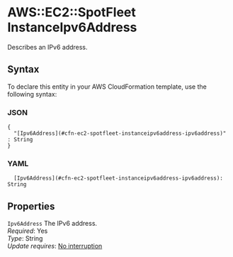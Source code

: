 # AWS::EC2::SpotFleet InstanceIpv6Address<a name="aws-properties-ec2-spotfleet-instanceipv6address"></a>

Describes an IPv6 address\.

## Syntax<a name="aws-properties-ec2-spotfleet-instanceipv6address-syntax"></a>

To declare this entity in your AWS CloudFormation template, use the following syntax:

### JSON<a name="aws-properties-ec2-spotfleet-instanceipv6address-syntax.json"></a>

```
{
  "[Ipv6Address](#cfn-ec2-spotfleet-instanceipv6address-ipv6address)" : String
}
```

### YAML<a name="aws-properties-ec2-spotfleet-instanceipv6address-syntax.yaml"></a>

```
  [Ipv6Address](#cfn-ec2-spotfleet-instanceipv6address-ipv6address): String
```

## Properties<a name="aws-properties-ec2-spotfleet-instanceipv6address-properties"></a>

`Ipv6Address`  <a name="cfn-ec2-spotfleet-instanceipv6address-ipv6address"></a>
The IPv6 address\.  
*Required*: Yes  
*Type*: String  
*Update requires*: [No interruption](https://docs.aws.amazon.com/AWSCloudFormation/latest/UserGuide/using-cfn-updating-stacks-update-behaviors.html#update-no-interrupt)